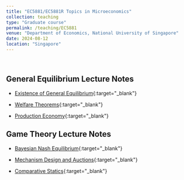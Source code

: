 ```yaml
---
title: "EC5881/EC5881R Topics in Microeconomics"
collection: teaching
type: "Graduate course"
permalink: /teaching/EC5881
venue: "Department of Economics, National University of Singapore"
date: 2024-08-12
location: "Singapore"
---
```



<br />

## General Equilibrium Lecture Notes

* [Existence of General Equilibrium](/files/EC5881/equilibrium_existence.pdf){:target="_blank"}  

* [Welfare Theorems](/files/EC5881/welfare_theorem.pdf){:target="_blank"} 

* [Production Economy](/files/EC5881/production_economy.pdf){:target="_blank"} 


## Game Theory Lecture Notes

* [Bayesian Nash Equilibrium](/files/EC5881/Bayesian_Nash.pdf){:target="_blank"}  

* [Mechanism Design and Auctions](/files/EC5881/Mechanism_Design.pdf){:target="_blank"}  

* [Comparative Statics](){:target="_blank"}  

<!-- Heading 1
======

Heading 2
======

Heading 3
====== -->